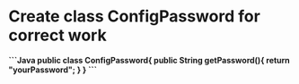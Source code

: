 <h1>Create class ConfigPassword for correct work</h1>
<p></p>
<b>```Java
public class ConfigPassword{
  public String getPassword(){
    return "yourPassword";
  }
}
```</b>
